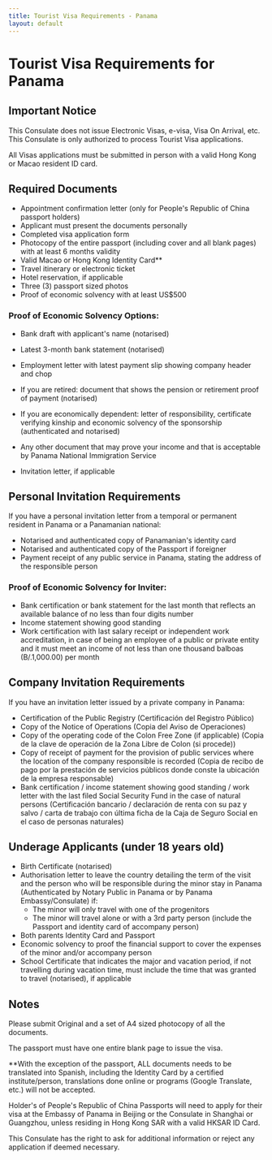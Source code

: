 ```yaml
---
title: Tourist Visa Requirements - Panama
layout: default
---
```


# Tourist Visa Requirements for Panama

## Important Notice
This Consulate does not issue Electronic Visas, e-visa, Visa On Arrival, etc. This Consulate is only authorized to process Tourist Visa applications.

All Visas applications must be submitted in person with a valid Hong Kong or Macao resident ID card.

## Required Documents
- Appointment confirmation letter (only for People's Republic of China passport holders)
- Applicant must present the documents personally
- Completed visa application form
- Photocopy of the entire passport (including cover and all blank pages) with at least 6 months validity
- Valid Macao or Hong Kong Identity Card**
- Travel itinerary or electronic ticket
- Hotel reservation, if applicable
- Three (3) passport sized photos
- Proof of economic solvency with at least US$500

### Proof of Economic Solvency Options:
- Bank draft with applicant's name (notarised)
- Latest 3-month bank statement (notarised)
- Employment letter with latest payment slip showing company header and chop
- If you are retired: document that shows the pension or retirement proof of payment (notarised)
- If you are economically dependent: letter of responsibility, certificate verifying kinship and economic solvency of the sponsorship (authenticated and notarised)
- Any other document that may prove your income and that is acceptable by Panama National Immigration Service

- Invitation letter, if applicable

## Personal Invitation Requirements
If you have a personal invitation letter from a temporal or permanent resident in Panama or a Panamanian national:

- Notarised and authenticated copy of Panamanian's identity card
- Notarised and authenticated copy of the Passport if foreigner
- Payment receipt of any public service in Panama, stating the address of the responsible person

### Proof of Economic Solvency for Inviter:
- Bank certification or bank statement for the last month that reflects an available balance of no less than four digits number
- Income statement showing good standing
- Work certification with last salary receipt or independent work accreditation, in case of being an employee of a public or private entity and it must meet an income of not less than one thousand balboas (B/.1,000.00) per month

## Company Invitation Requirements  
If you have an invitation letter issued by a private company in Panama:

- Certification of the Public Registry (Certificación del Registro Público)
- Copy of the Notice of Operations (Copia del Aviso de Operaciones)
- Copy of the operating code of the Colon Free Zone (if applicable) (Copia de la clave de operación de la Zona Libre de Colon (si procede))
- Copy of receipt of payment for the provision of public services where the location of the company responsible is recorded (Copia de recibo de pago por la prestación de servicios públicos donde conste la ubicación de la empresa responsable)
- Bank certification / income statement showing good standing / work letter with the last filed Social Security Fund in the case of natural persons (Certificación bancario / declaración de renta con su paz y salvo / carta de trabajo con última ficha de la Caja de Seguro Social en el caso de personas naturales)

## Underage Applicants (under 18 years old)
- Birth Certificate (notarised)
- Authorisation letter to leave the country detailing the term of the visit and the person who will be responsible during the minor stay in Panama (Authenticated by Notary Public in Panama or by Panama Embassy/Consulate) if:
  - The minor will only travel with one of the progenitors
  - The minor will travel alone or with a 3rd party person (include the Passport and identity card of accompany person)
- Both parents Identity Card and Passport
- Economic solvency to proof the financial support to cover the expenses of the minor and/or accompany person
- School Certificate that indicates the major and vacation period, if not travelling during vacation time, must include the time that was granted to travel (notarised), if applicable

## Notes
Please submit Original and a set of A4 sized photocopy of all the documents.

The passport must have one entire blank page to issue the visa.

**With the exception of the passport, ALL documents needs to be translated into Spanish, including the Identity Card by a certified institute/person, translations done online or programs (Google Translate, etc.) will not be accepted.

Holder's of People's Republic of China Passports will need to apply for their visa at the Embassy of Panama in Beijing or the Consulate in Shanghai or Guangzhou, unless residing in Hong Kong SAR with a valid HKSAR ID Card.

This Consulate has the right to ask for additional information or reject any application if deemed necessary.